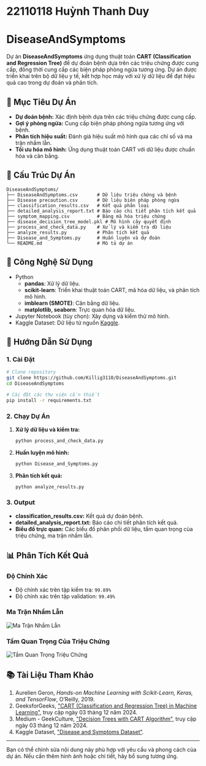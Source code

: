 # 22110118 Huỳnh Thanh Duy
# DiseaseAndSymptoms

Dự án **DiseaseAndSymptoms** ứng dụng thuật toán **CART (Classification and Regression Tree)** để dự đoán bệnh dựa trên các triệu chứng được cung cấp, đồng thời cung cấp các biện pháp phòng ngừa tương ứng. Dự án được triển khai trên bộ dữ liệu y tế, kết hợp học máy với xử lý dữ liệu để đạt hiệu quả cao trong dự đoán và phân tích.

## 🏥 Mục Tiêu Dự Án

- **Dự đoán bệnh:** Xác định bệnh dựa trên các triệu chứng được cung cấp.
- **Gợi ý phòng ngừa:** Cung cấp biện pháp phòng ngừa tương ứng với bệnh.
- **Phân tích hiệu suất:** Đánh giá hiệu suất mô hình qua các chỉ số và ma trận nhầm lẫn.
- **Tối ưu hóa mô hình:** Ứng dụng thuật toán CART với dữ liệu được chuẩn hóa và cân bằng.

## 📁 Cấu Trúc Dự Án

```
DiseaseAndSymptoms/
├── DiseaseAndSymptoms.csv       # Dữ liệu triệu chứng và bệnh
├── Disease precaution.csv       # Dữ liệu biện pháp phòng ngừa
├── classification_results.csv   # Kết quả phân loại
├── detailed_analysis_report.txt # Báo cáo chi tiết phân tích kết quả
├── symptom_mapping.csv          # Bảng mã hóa triệu chứng
├── disease_decision_tree_model.pkl # Mô hình cây quyết định
├── process_and_check_data.py    # Xử lý và kiểm tra dữ liệu
├── analyze_results.py           # Phân tích kết quả
├── Disease_and_Symptoms.py      # Huấn luyện và dự đoán
└── README.md                    # Mô tả dự án
```

## 🔧 Công Nghệ Sử Dụng

- Python
  - **pandas**: Xử lý dữ liệu.
  - **scikit-learn**: Triển khai thuật toán CART, mã hóa dữ liệu, và phân tích mô hình.
  - **imblearn (SMOTE)**: Cân bằng dữ liệu.
  - **matplotlib, seaborn**: Trực quan hóa dữ liệu.
- Jupyter Notebook (tùy chọn): Xây dựng và kiểm thử mô hình.
- Kaggle Dataset: Dữ liệu từ nguồn [Kaggle](https://www.kaggle.com/datasets/choongqianzheng/disease-and-symptoms-dataset).

## 🚀 Hướng Dẫn Sử Dụng

### 1. Cài Đặt
```bash
# Clone repository
git clone https://github.com/Killig3110/DiseaseAndSymptoms.git
cd DiseaseAndSymptoms

# Cài đặt các thư viện cần thiết
pip install -r requirements.txt
```

### 2. Chạy Dự Án
1. **Xử lý dữ liệu và kiểm tra:**
   ```bash
   python process_and_check_data.py
   ```

2. **Huấn luyện mô hình:**
   ```bash
   python Disease_and_Symptoms.py
   ```

3. **Phân tích kết quả:**
   ```bash
   python analyze_results.py
   ```

### 3. Output
- **classification_results.csv:** Kết quả dự đoán bệnh.
- **detailed_analysis_report.txt:** Báo cáo chi tiết phân tích kết quả.
- **Biểu đồ trực quan:** Các biểu đồ phân phối dữ liệu, tầm quan trọng của triệu chứng, ma trận nhầm lẫn.

## 📊 Phân Tích Kết Quả

### Độ Chính Xác
- Độ chính xác trên tập kiểm tra: `99.89%`
- Độ chính xác trên tập validation: `99.49%`

### Ma Trận Nhầm Lẫn
![Ma Trận Nhầm Lẫn](ma_tran_nham_lan_test.png)

### Tầm Quan Trọng Của Triệu Chứng
![Tầm Quan Trọng Triệu Chứng](tam_quan_trong_cua_trieu_chung.png)

## 📚 Tài Liệu Tham Khảo

1. Aurelien Geron, *Hands-on Machine Learning with Scikit-Learn, Keras, and TensorFlow*, O’Reilly, 2019.
2. GeeksforGeeks, ["CART (Classification and Regression Tree) in Machine Learning"](https://www.geeksforgeeks.org/cart-classification-and-regression-tree-in-machine-learning/), truy cập ngày 03 tháng 12 năm 2024.
3. Medium - GeekCulture, ["Decision Trees with CART Algorithm"](https://medium.com/geekculture/decision-trees-with-cart-algorithm-7e179acee8ff), truy cập ngày 03 tháng 12 năm 2024.
4. Kaggle Dataset, ["Disease and Symptoms Dataset"](https://www.kaggle.com/datasets/choongqianzheng/disease-and-symptoms-dataset).

---

Bạn có thể chỉnh sửa nội dung này phù hợp với yêu cầu và phong cách của dự án. Nếu cần thêm hình ảnh hoặc chi tiết, hãy bổ sung tương ứng.
